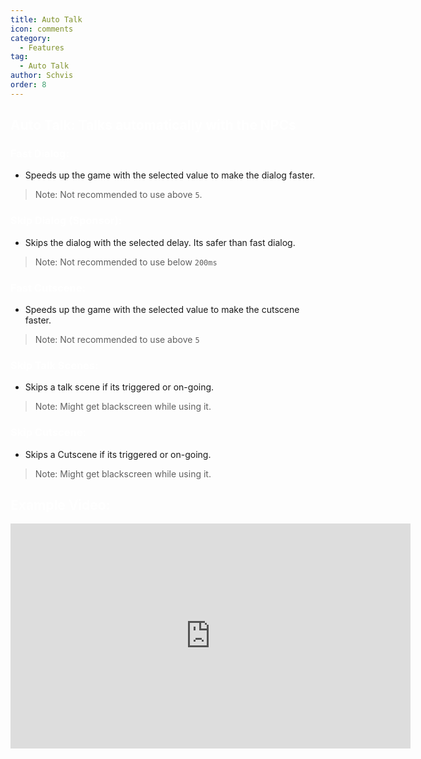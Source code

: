 ```yaml
---
title: Auto Talk
icon: comments
category:
  - Features
tag:
  - Auto Talk
author: Schvis
order: 8
---
```


## <span style='color:white;'>Auto Talk: Talks automatically with the NPCs</span>
### <span style='color:white;'>Fast Dialog:</span>
- Speeds up the game with the selected value to make the dialog faster.
> Note: Not recommended to use above `5`.
### <span style='color:white;'>Skip Dialog (Sponsor): </span>
- Skips the dialog with the selected delay. Its safer than fast dialog.
> Note: Not recommended to use below `200ms`
### <span style='color:white;'>Fast Cutscene:</span>
- Speeds up the game with the selected value to make the cutscene faster.
> Note: Not recommended to use above `5`
### <span style='color:white;'>Skip Talk Scenes:</span>
- Skips a talk scene if its triggered or on-going.
> Note: Might get blackscreen while using it.
### <span style='color:white;'>Skip Cutscene:</span>
- Skips a Cutscene if its triggered or on-going.
> Note: Might get blackscreen while using it.

## <span style='color:white;'>Example Video:</span>

<iframe width="640" height="360" src="https://www.youtube.com/embed/IS0BvLLO1xc?list=PL5eI1Tb64p56g27qfYk7VuFTz4FK6YrKa" title="Korepi - AutoTalk" frameborder="0" allow="accelerometer; autoplay; clipboard-write; encrypted-media; gyroscope; picture-in-picture; web-share" allowfullscreen></iframe>

